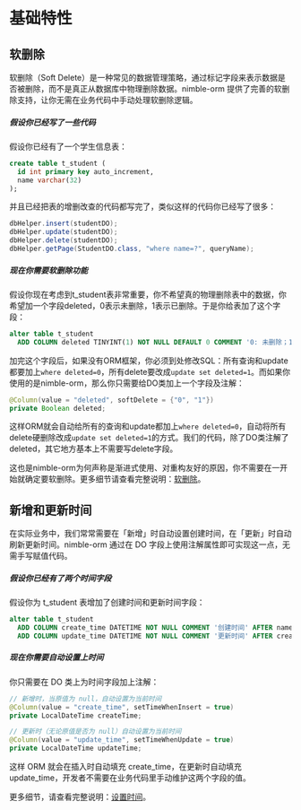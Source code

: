 # 基础特性

## 软删除

软删除（Soft Delete）是一种常见的数据管理策略，通过标记字段来表示数据是否被删除，而不是真正从数据库中物理删除数据。nimble-orm 提供了完善的软删除支持，让你无需在业务代码中手动处理软删除逻辑。

##### 假设你已经写了一些代码

假设你已经有了一个学生信息表：

```sql
create table t_student (
  id int primary key auto_increment,
  name varchar(32)
);
```

并且已经把表的增删改查的代码都写完了，类似这样的代码你已经写了很多：

```java
dbHelper.insert(studentDO);
dbHelper.update(studentDO);
dbHelper.delete(studentDO);
dbHelper.getPage(StudentDO.class, "where name=?", queryName);
```

##### 现在你需要软删除功能

假设你现在考虑到t_student表非常重要，你不希望真的物理删除表中的数据，你希望加一个字段deleted，0表示未删除，1表示已删除。于是你给表加了这个字段：

```sql
alter table t_student
  ADD COLUMN deleted TINYINT(1) NOT NULL DEFAULT 0 COMMENT '0: 未删除；1: 已删除' AFTER id;
```

加完这个字段后，如果没有ORM框架，你必须到处修改SQL：所有查询和update都要加上`where deleted=0`，所有delete要改成`update set deleted=1`。而如果你使用的是nimble-orm，那么你只需要给DO类加上一个字段及注解：

```java
@Column(value = "deleted", softDelete = {"0", "1"})
private Boolean deleted;
```

这样ORM就会自动给所有的查询和update都加上`where deleted=0`，自动将所有delete硬删除改成`update set deleted=1`的方式。我们的代码，除了DO类注解了deleted，其它地方基本上不需要写delete字段。

这也是nimble-orm为何声称是渐进式使用、对重构友好的原因，你不需要在一开始就确定要软删除。更多细节请查看完整说明：[软删除](/manual/soft-delete "软删除")。

## 新增和更新时间

在实际业务中，我们常常需要在「新增」时自动设置创建时间，在「更新」时自动刷新更新时间。nimble-orm 通过在 DO 字段上使用注解属性即可实现这一点，无需手写赋值代码。

##### 假设你已经有了两个时间字段

假设你为 t_student 表增加了创建时间和更新时间字段：

```sql
alter table t_student
  ADD COLUMN create_time DATETIME NOT NULL COMMENT '创建时间' AFTER name,
  ADD COLUMN update_time DATETIME NOT NULL COMMENT '更新时间' AFTER create_time;
```

##### 现在你需要自动设置上时间

你只需要在 DO 类上为时间字段加上注解：

```java
// 新增时，当原值为 null，自动设置为当前时间
@Column(value = "create_time", setTimeWhenInsert = true)
private LocalDateTime createTime;

// 更新时（无论原值是否为 null）自动设置为当前时间
@Column(value = "update_time", setTimeWhenUpdate = true)
private LocalDateTime updateTime;
```

这样 ORM 就会在插入时自动填充 create_time，在更新时自动填充 update_time，开发者不需要在业务代码里手动维护这两个字段的值。

更多细节，请查看完整说明：[设置时间](/manual/auto-time "设置时间")。